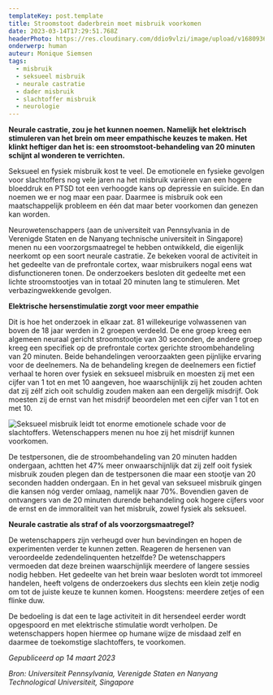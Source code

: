 ```yaml
---
templateKey: post.template
title: Stroomstoot daderbrein moet misbruik voorkomen
date: 2023-03-14T17:29:51.768Z
headerPhoto: https://res.cloudinary.com/ddio9vlzi/image/upload/v1680936064/sciencegeek/posts/misbruik-header.jpg
onderwerp: human
auteur: Monique Siemsen
tags:
  - misbruik
  - seksueel misbruik
  - neurale castratie
  - dader misbruik
  - slachtoffer misbruik
  - neurologie
---
```


**Neurale castratie, zou je het kunnen noemen. Namelijk het elektrisch stimuleren van het brein om meer empathische keuzes te maken. Het klinkt heftiger dan het is: een stroomstoot-behandeling van 20 minuten schijnt al wonderen te verrichten.**

Seksueel en fysiek misbruik kost te veel. De emotionele en fysieke gevolgen voor slachtoffers nog vele jaren na het misbruik variëren van een hogere bloeddruk en PTSD tot een verhoogde kans op depressie en suïcide. En dan noemen we er nog maar een paar. Daarmee is misbruik ook een maatschappelijk probleem en één dat maar beter voorkomen dan genezen kan worden.

Neurowetenschappers (aan de universiteit van Pennsylvania in de Verenigde Staten en de Nanyang technische universiteit in Singapore) menen nu een voorzorgsmaatregel te hebben ontwikkeld, die eigenlijk neerkomt op een soort neurale castratie. Ze bekeken vooral de activiteit in het gedeelte van de prefrontale cortex, waar misbruikers nogal eens wat disfunctioneren tonen. De onderzoekers besloten dit gedeelte met een lichte stroomstootjes van in totaal 20 minuten lang te stimuleren. Met verbazingwekkende gevolgen.

**Elektrische hersenstimulatie zorgt voor meer empathie**

Dit is hoe het onderzoek in elkaar zat. 81 willekeurige volwassenen van boven de 18 jaar werden in 2 groepen verdeeld. De ene groep kreeg een algemeen neuraal gericht stroomstootje van 30 seconden, de andere groep kreeg een specifiek op de prefrontale cortex gerichte stroombehandeling van 20 minuten. Beide behandelingen veroorzaakten geen pijnlijke ervaring voor de deelnemers. Na de behandeling kregen de deelnemers een fictief verhaal te horen over fysiek en seksueel misbruik en moesten zij met een cijfer van 1 tot en met 10 aangeven, hoe waarschijnlijk zij het zouden achten dat zij zélf zich ooit schuldig zouden maken aan een dergelijk misdrijf. Ook moesten zij de ernst van het misdrijf beoordelen met een cijfer van 1 tot en met 10.

![Seksueel misbruik leidt tot enorme emotionele schade voor de slachtoffers. Wetenschappers menen nu hoe zij het misdrijf kunnen voorkomen.](https://res.cloudinary.com/ddio9vlzi/image/upload/v1680936064/sciencegeek/posts/misbruik-vrouw-wanhopig.jpg "Pixabay.com")

De testpersonen, die de stroombehandeling van 20 minuten hadden ondergaan, achtten het 47% meer onwaarschijnlijk dat zij zelf ooit fysiek misbruik zouden plegen dan de testpersonen die maar een stootje van 20 seconden hadden ondergaan. En in het geval van seksueel misbruik gingen die kansen nóg verder omlaag, namelijk naar 70%. Bovendien gaven de ontvangers van de 20 minuten durende behandeling ook hogere cijfers voor de ernst en de immoraliteit van het misbruik, zowel fysiek als seksueel.

**Neurale castratie als straf of als voorzorgsmaatregel?**

De wetenschappers zijn verheugd over hun bevindingen en hopen de experimenten verder te kunnen zetten. Reageren de hersenen van veroordeelde zedendelinquenten hetzelfde? De wetenschappers vermoeden dat deze breinen waarschijnlijk meerdere of langere sessies nodig hebben. Het gedeelte van het brein waar besloten wordt tot immoreel handelen, heeft volgens de onderzoekers dus slechts een klein zetje nodig om tot de juiste keuze te kunnen komen. Hoogstens: meerdere zetjes of een flinke duw.

De bedoeling is dat een te lage activiteit in dit hersendeel eerder wordt opgespoord en met elektrische stimulatie wordt verholpen. De wetenschappers hopen hiermee op humane wijze de misdaad zelf en daarmee de toekomstige slachtoffers, te voorkomen.

_Gepubliceerd op 14 maart 2023_

_Bron: Universiteit Pennsylvania, Verenigde Staten en Nanyang Technological Universiteit, Singapore_
